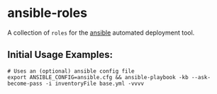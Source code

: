 # ansible-roles
A collection of `roles` for the [ansible](http://docs.ansible.com/ansible/)
automated deployment tool.

## Initial Usage Examples:
```
# Uses an (optional) ansible config file
export ANSIBLE_CONFIG=ansible.cfg && ansible-playbook -kb --ask-become-pass -i inventoryFile base.yml -vvvv
```
